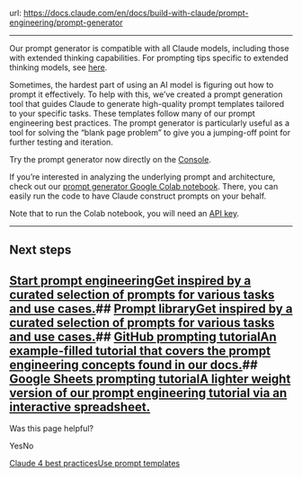 url: https://docs.claude.com/en/docs/build-with-claude/prompt-engineering/prompt-generator

---

Our prompt generator is compatible with all Claude models, including those with extended thinking capabilities. For prompting tips specific to extended thinking models, see [here](/en/docs/build-with-claude/extended-thinking).

Sometimes, the hardest part of using an AI model is figuring out how to prompt it effectively. To help with this, we’ve created a prompt generation tool that guides Claude to generate high-quality prompt templates tailored to your specific tasks. These templates follow many of our prompt engineering best practices. The prompt generator is particularly useful as a tool for solving the “blank page problem” to give you a jumping-off point for further testing and iteration.

Try the prompt generator now directly on the [Console](https://console.anthropic.com/dashboard).

If you’re interested in analyzing the underlying prompt and architecture, check out our [prompt generator Google Colab notebook](https://anthropic.com/metaprompt-notebook/). There, you can easily run the code to have Claude construct prompts on your behalf.

Note that to run the Colab notebook, you will need an [API key](https://console.anthropic.com/settings/keys).

* * *

## Next steps

## [Start prompt engineeringGet inspired by a curated selection of prompts for various tasks and use cases.](/en/docs/build-with-claude/prompt-engineering/be-clear-and-direct)## [Prompt libraryGet inspired by a curated selection of prompts for various tasks and use cases.](/en/resources/prompt-library/library)## [GitHub prompting tutorialAn example-filled tutorial that covers the prompt engineering concepts found in our docs.](https://github.com/anthropics/prompt-eng-interactive-tutorial)## [Google Sheets prompting tutorialA lighter weight version of our prompt engineering tutorial via an interactive spreadsheet.](https://docs.google.com/spreadsheets/d/19jzLgRruG9kjUQNKtCg1ZjdD6l6weA6qRXG5zLIAhC8)

Was this page helpful?

YesNo

[Claude 4 best practices](/en/docs/build-with-claude/prompt-engineering/claude-4-best-practices)[Use prompt templates](/en/docs/build-with-claude/prompt-engineering/prompt-templates-and-variables)
